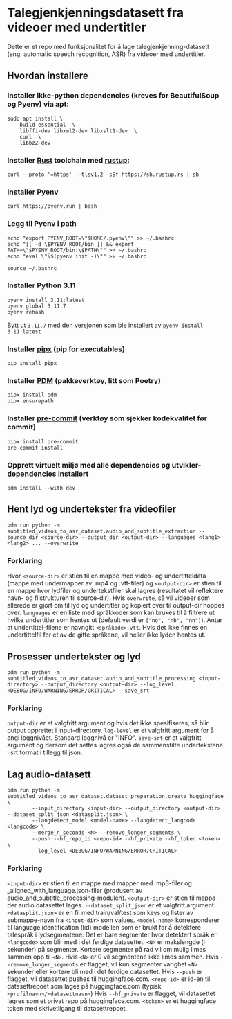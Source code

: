 # Talegjenkjenningsdatasett fra videoer med undertitler
Dette er et repo med funksjonalitet for å lage talegjenkjenning-datasett (eng: automatic speech recognition, ASR) fra videoer med undertitler.

## Hvordan installere

### Installer ikke-python dependencies (kreves for BeautifulSoup og Pyenv) via apt:
```
sudo apt install \
    build-essential  \
    libffi-dev libxml2-dev libxslt1-dev  \
    curl  \
    libbz2-dev
```

### Installer [Rust](https://www.rust-lang.org/) toolchain med [rustup](https://rustup.rs/):
```
curl --proto '=https' --tlsv1.2 -sSf https://sh.rustup.rs | sh
```

### Installer Pyenv
```
curl https://pyenv.run | bash
```

### Legg til Pyenv i path
```
echo "export PYENV_ROOT=\"$HOME/.pyenv\"" >> ~/.bashrc
echo "[[ -d \$PYENV_ROOT/bin ]] && export PATH=\"$PYENV_ROOT/bin:\$PATH\"" >> ~/.bashrc
echo "eval \"\$(pyenv init -)\"" >> ~/.bashrc

source ~/.bashrc
```

### Installer Python 3.11
```
pyenv install 3.11:latest
pyenv global 3.11.7
pyenv rehash
```
Bytt ut `3.11.7` med den versjonen som ble installert av `pyenv install 3.11:latest`

### Installer [pipx](https://pipx.pypa.io/stable/) (pip for executables)
```
pip install pipx
```

### Installer [PDM](https://pdm-project.org/latest/) (pakkeverktøy, litt som Poetry)
```
pipx install pdm
pipx ensurepath
```

### Installer [pre-commit](https://pre-commit.com/) (verktøy som sjekker kodekvalitet før commit)
```
pipx install pre-commit
pre-commit install
```

### Opprett virtuelt miljø med alle dependencies og utvikler-dependencies installert
```
pdm install --with dev
```


## Hent lyd og undertekster fra videofiler

```
pdm run python -m subtitled_videos_to_asr_dataset.audio_and_subtitle_extraction --source_dir <source-dir> --output_dir <output-dir> --languages <lang1> <lang2> ... --overwrite
```
### Forklaring
Hvor `<source-dir>` er stien til en mappe med video- og undertitteldata (mappe med undermapper av .mp4 og .vtt-filer)
og `<output-dir>` er stien til en mappe hvor lydfiler og undertekstfiler skal lagres (resultatet vil reflektere navn- og filstrukturen til source-dir).
Hvis `overwrite`, så vil videoer som allerede er gjort om til lyd og undertitler og kopiert over til output-dir hoppes over.
`languages` er en liste med språkkoder som kan brukes til å filtrere ut hvilke undertitler som hentes ut (default verdi er `["no", "nb", "nn"]`). Antar at undertittel-filene er navngitt `<språkode>.vtt`. Hvis det ikke finnes en undertittelfil for et av de gitte språkene, vil heller ikke lyden hentes ut.

## Prosesser undertekster og lyd
```
pdm run python -m subtitled_videos_to_asr_dataset.audio_and_subtitle_processing <input-directory> --output_directory <output-dir> --log_level <DEBUG/INFO/WARNING/ERROR/CRITICAL> --save_srt
```
### Forklaring
`output-dir` er et valgfritt argument og hvis det ikke spesifiseres, så blir output opprettet i input-directory.
`log-level` er et valgfritt argument for å angi loggnivået. Standard loggnivå er "INFO".
`save-srt` er et valgfritt argument og dersom det settes lagres også de sammenstilte undertekstene i srt format i tillegg til json.

## Lag audio-datasett
```
pdm run python -m subtitled_videos_to_asr_dataset.dataset_preparation.create_huggingface_dataset \
        --input_directory <input-dir> --output_directory <output-dir> --dataset_split_json <datasplit.json> \
        --langdetect_model <model-name> --langdetect_langcode <langcode> \
        --merge_n_seconds <N> --remove_longer_segments \
        --push --hf_repo_id <repo-id> --hf_private --hf_token <token> \
        --log_level <DEBUG/INFO/WARNING/ERROR/CRITICAL>
```
### Forklaring
`<input-dir>` er stien til en mappe med mapper med .mp3-filer og _aligned_with_language.json-filer (produsert av audio_and_subtitle_processing-modulen).
`<output-dir>` er stien til mappa der audio datasettet lages.
`--dataset_split_json` er et valgfritt argument. `<datasplit.json>` er en fil med train/val/test som keys og lister av submappe-navn fra `<input-dir>` som values.
`<model-name>` korresponderer til language identification (lid) modellen som er brukt for å detektere talespråk i lydsegmentene.
Det er bare segmenter hvor detektert språk er `<langcode>` som blir med i det ferdige datasettet.
`<N>` er makslengde (i sekunder) på segmenter. Kortere segmenter på rad vil om mulig limes sammen opp til `<N>`. Hvis `<N>` er 0 vil segmentene ikke limes sammen.
Hvis `--remove_longer_segments` er flagget, vil kun segmenter varighet `<N>` sekunder eller kortere bli med i det ferdige datasettet.
Hvis `--push` er flagget, vil datasettet pushes til huggingface.com.
`<repo-id>` er id-en til datasettrepoet som lages på huggingface.com (typisk `<profilnavn>/<datasettnavn>`)
Hvis `--hf_private` er flagget, vil datasettet lagres som et privat repo på huggingface.com.
`<token>` er et huggingface token med skrivetilgang til datasettrepoet.
